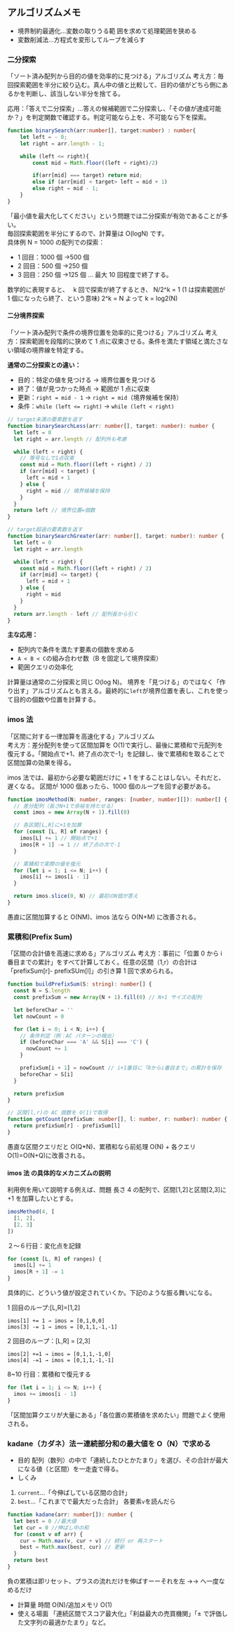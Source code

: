 ## アルゴリズムメモ

- 境界制約最適化...変数の取りうる範 囲を求めて処理範囲を狭める
- 変数削減法...方程式を変形してループを減らす

### 二分探索

「ソート済み配列から目的の値を効率的に見つける」アルゴリズム
考え方：毎回探索範囲を半分に絞り込む。真ん中の値と比較して、目的の値がどちら側にあるかを判断し、該当しない半分を捨てる。

応用：「答えで二分探索」...答えの候補範囲で二分探索し、「その値が達成可能か？」を判定関数で確認する。判定可能なら上を、不可能なら下を探索。

```typescript
function binarySearch(arr:number[], target:number) : number{
    let left = - 0;
    let right = arr.length - 1;

    while (left <= right){
        const mid = Math.floor((left + right)/2)

        if(arr[mid] === target) return mid;
        else if (arr[mid] < target> left = mid + 1)
        else right = mid - 1;
    }
}

```

「最小値を最大化してください」という問題では二分探索が有効であることが多い。  
毎回探索範囲を半分にするので、計算量は O(logN) です。  
具体例
N = 1000 の配列での探索：

- 1 回目：1000 個 →500 個
- 2 回目：500 個 →250 個
- 3 回目：250 個 →125 個
  ... 最大 10 回程度で終了する。

数学的に表現すると、　 k 回で探索が終了するとき、 N/2^k = 1 (1 は探索範囲が 1 個になったら終了、という意味)
2^k = N
よって
k = log2(N)

#### 二分境界探索

「ソート済み配列で条件の境界位置を効率的に見つける」アルゴリズム
考え方：探索範囲を段階的に狭めて 1 点に収束させる。条件を満たす領域と満たさない領域の境界線を特定する。

**通常の二分探索との違い：**

- 目的：特定の値を見つける → 境界位置を見つける
- 終了：値が見つかった時点 → 範囲が 1 点に収束
- 更新：`right = mid - 1` → `right = mid`（境界候補を保持）
- 条件：`while (left <= right)` → `while (left < right)`

```typescript
// target未満の要素数を返す
function binarySearchLess(arr: number[], target: number): number {
  let left = 0
  let right = arr.length // 配列外も考慮

  while (left < right) {
    // 等号なしで1点収束
    const mid = Math.floor((left + right) / 2)
    if (arr[mid] < target) {
      left = mid + 1
    } else {
      right = mid // 境界候補を保持
    }
  }
  return left // 境界位置=個数
}

// target超過の要素数を返す
function binarySearchGreater(arr: number[], target: number): number {
  let left = 0
  let right = arr.length

  while (left < right) {
    const mid = Math.floor((left + right) / 2)
    if (arr[mid] <= target) {
      left = mid + 1
    } else {
      right = mid
    }
  }
  return arr.length - left // 配列長から引く
}
```

**主な応用：**

- 配列内で条件を満たす要素の個数を求める
- `A < B < C`の組み合わせ数（B を固定して境界探索）
- 範囲クエリの効率化

計算量は通常の二分探索と同じ O(log N)。
境界を「見つける」のではなく「作り出す」アルゴリズムとも言える。最終的に`left`が境界位置を表し、これを使って目的の個数や位置を計算する。

### imos 法

「区間に対する一律加算を高速化する」アルゴリズム  
考え方：差分配列を使って区間加算を O(1)で実行し、最後に累積和で元配列を復元する。「開始点で+1、終了点の次で-1」を記録し、後で累積和を取ることで区間加算の効果を得る。

imos 法では、最初から必要な範囲だけに + 1 をすることはしない。それだと、遅くなる。
区間が 1000 個あったら、1000 個のループを回す必要がある。

```typescript
function imosMethod(N: number, ranges: [number, number][]): number[] {
  // 差分配列（長さN+1で余裕を持たせる）
  const imos = new Array(N + 1).fill(0)

  // 各区間[L,R]に+1を加算
  for (const [L, R] of ranges) {
    imos[L] += 1 // 開始点で+1
    imos[R + 1] -= 1 // 終了点の次で-1
  }

  // 累積和で実際の値を復元
  for (let i = 1; i <= N; i++) {
    imos[i] += imos[i - 1]
  }

  return imos.slice(0, N) // 最初のN個が答え
}
```

愚直に区間加算すると O(NM)、imos 法なら O(N+M) に改善される。

### 累積和(Prefix Sum)

「区間の合計値を高速に求める」アルゴリズム
考え方：事前に「位置 0 から i 番目までの累計」をすべて計算しておく。任意の区間（1,r）の合計は
「prefixSum[r]- prefixSUm[l]」の引き算 1 回で求められる。

```typescript
function buildPrefixSum(S: string): number[] {
  const N = S.length
  const prefixSum = new Array(N + 1).fill(0) // N+1 サイズの配列

  let beforeChar = ''
  let nowCount = 0

  for (let i = 0; i < N; i++) {
    // 条件判定（例：AC パターンの検出）
    if (beforeChar === 'A' && S[i] === 'C') {
      nowCount += 1
    }

    prefixSum[i + 1] = nowCount // i+1番目に「0からi番目まで」の累計を保存
    beforeChar = S[i]
  }

  return prefixSum
}

// 区間[l,r)の AC 個数を O(1)で取得
function getCount(prefixSum: number[], l: number, r: number): number {
  return prefixSum[r] - prefixSum[l]
}
```

愚直な区間クエリだと O(Q\*N)、累積和なら前処理 O(N) + 各クエリ O(1)=O(N+Q)に改善される。

#### imos 法 の具体的なメカニズムの説明

利用例を用いて説明する例えば、問題
長さ 4 の配列で、区間[1,2]と区間[2,3]に+1 を加算したいとする。

```typescript
imosMethod(4, [
  [1, 2],
  [2, 3]
])
```

２～６行目：変化点を記録

```typescript
for (const [L, R] of ranges) {
  imos[L] += 1
  imos[R + 1] -= 1
}
```

具体的に、どういう値が設定されていくか。下記のような振る舞いになる。

1 回目のループ:[L,R]=[1,2]

```
imos[1] += 1 → imos = [0,1,0,0]
imos[3] -= 1 → imos = [0,1,1,-1,-1]
```

2 回目のループ：[L,R] = [2,3]

```
imos[2] +=1 → imos = [0,1,1,-1,0]
imos[4] -=1 → imos = [0,1,1,-1,-1]
```

8~10 行目：累積和で復元する

```typescript
for (let i = 1; i <= N; i++) {
  imos += imoos[i - 1]
}
```

「区間加算クエリが大量にある」「各位置の累積値を求めたい」問題でよく使用される。

### kadane（カダネ）法ー連続部分和の最大値を O（N）で求める

- 目的
  配列（数列）の中で「連続したひとかたまり」を選び、その合計が最大になる値（と区間）を一走査で得る。
- しくみ

1. `current`...「今伸ばしている区間の合計」
2. `best`...「これまでで最大だった合計」
   各要素`v`を読んだら

```typescript
function kadane(arr: number[]): number {
  let best = 0 //最大値
  let cur = 0 //伸ばし中の和
  for (const v of arr) {
    cur = Math.max(v, cur + v) // 続行 or 再スタート
    best = Math.max(best, cur) // 更新
  }
  return best
}
```

負の累積は即リセット、プラスの流れだけを伸ばすーーそれを左 →→ へ一度なめるだけ

- 計算量
  時間 O(N)/追加メモリ O(1)
- 使える場面
  「連続区間でスコア最大化」「利益最大の売買機関」「± で評価した文字列の最適かたまり」など。
